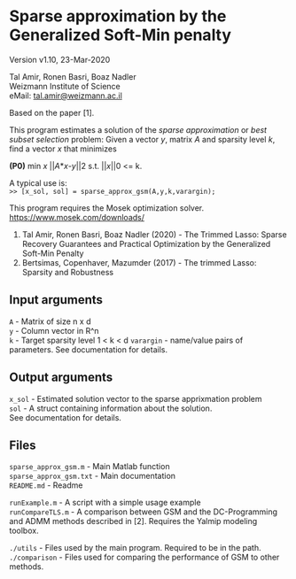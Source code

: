Sparse approximation by the Generalized Soft-Min penalty
========================================================

Version v1.10, 23-Mar-2020

Tal Amir, Ronen Basri, Boaz Nadler  
Weizmann Institute of Science  
eMail: tal.amir@weizmann.ac.il  

Based on the paper [1].

This program estimates a solution of the _sparse approximation_ or _best subset selection_ problem: Given a vector _y_, matrix _A_ and sparsity level _k_, find a vector _x_ that minimizes

**(P0)**         min _x_ ||_A_*_x_-_y_||2 s.t. ||_x_||0 <= k.  

A typical use is:  
`>> [x_sol, sol] = sparse_approx_gsm(A,y,k,varargin);`

This program requires the Mosek optimization solver.  
https://www.mosek.com/downloads/

1. Tal Amir, Ronen Basri, Boaz Nadler (2020) - The Trimmed Lasso: Sparse Recovery Guarantees and Practical Optimization by the Generalized Soft-Min Penalty
2. Bertsimas, Copenhaver, Mazumder (2017) - The trimmed Lasso: Sparsity and Robustness  

Input arguments
---------------
`A` - Matrix of size n x d  
`y` - Column vector in R^n  
`k` - Target sparsity level 1 < k < d
`varargin` - name/value pairs of parameters. See documentation for details.

Output arguments
----------------
`x_sol` - Estimated solution vector to the sparse apprixmation problem  
`sol`   - A struct containing information about the solution.  
        See documentation for details.

Files
-----
`sparse_approx_gsm.m`     - Main Matlab function  
`sparse_approx_gsm.txt`   - Main documentation  
`README.md`               - Readme  

`runExample.m`            - A script with a simple usage example  
`runCompareTLS.m`         - A comparison between GSM and the DC-Programming and ADMM methods described in [2]. Requires the Yalmip modeling toolbox.  
                          
`./utils`                 - Files used by the main program. Required to be in the path.
`./comparison`            - Files used for comparing the performance of GSM to other methods.


